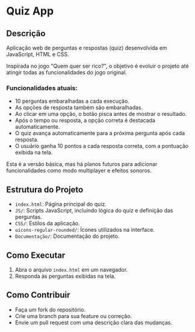 # Quiz App


## Descrição
Aplicação web de perguntas e respostas (quiz) desenvolvida em JavaScript, HTML e CSS.

Inspirada no jogo "Quem quer ser rico?", o objetivo é evoluir o projeto até atingir todas as funcionalidades do jogo original.


### Funcionalidades atuais:
- 10 perguntas embaralhadas a cada execução.
- As opções de resposta também são embaralhadas.
- Ao clicar em uma opção, o botão pisca antes de mostrar o resultado.
- Após o tempo ou resposta, a opção correta é destacada automaticamente.
- O quiz avança automaticamente para a próxima pergunta após cada resposta.
- O usuário ganha 10 pontos a cada resposta correta, com a pontuação exibida na tela.

Esta é a versão básica, mas há planos futuros para adicionar funcionalidades como modo multiplayer e efeitos sonoros.


## Estrutura do Projeto
- `index.html`: Página principal do quiz.
- `JS/`: Scripts JavaScript, incluindo lógica do quiz e definição das perguntas.
- `CSS/`: Estilos da aplicação.
- `uicons-regular-rounded/`: Ícones utilizados na interface.
- `Documentação/`: Documentação do projeto.

## Como Executar
1. Abra o arquivo `index.html` em um navegador.
2. Responda às perguntas exibidas na tela.

## Como Contribuir
- Faça um fork do repositório.
- Crie uma branch para sua feature ou correção.
- Envie um pull request com uma descrição clara das mudanças.
